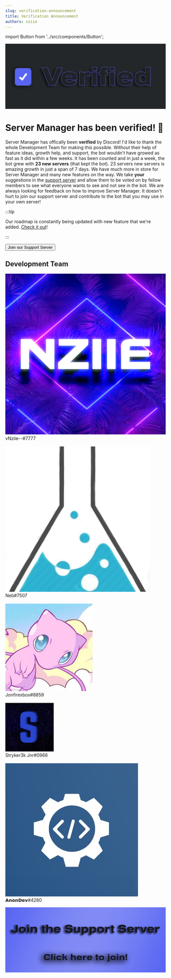 ```yaml
---
slug: verification-announcement
title: Verification Announcement
authors: nziie
---
```

import Button from '../src/components/Button';

![](./assets/verifiedbackground.png)

# Server Manager has been verified! 🎉

Server Manager has offically been **verified** by Discord! I'd like to thank the whole Development Team for making this possible. Without their help of feature ideas, growth help, and support, the bot wouldn't have growed as fast as it did within a few weeks. It has been counted and in just a week, the bot grew with **23 new servers** (that kept the bot). 23 servers new servers is amazing growth in just a span of 7 days. We have much more in store for Server Manager and many new features on the way. We take **your** suggestions in the [support server](https://discord.gg/6bCKvP24kb) and allow them to be voted on by fellow members to see what everyone wants to see and not see in the bot. We are always looking for feedback on how to improve Server Manager. It doesn't hurt to join our support server and contribute to the bot that you may use in your own server!

:::tip

Our roadmap is constantly being updated with new feature that we're added. [Check it out](/roadmap)!

:::

<div className="pyc-hero__actions">
  <Button link="https://discord.gg/6bCKvP24kb">Join our Support Server</Button>
</div>

<h2>Development Team</h2>
<div className="user_box">
  <img className="profile-picture-avatar" src="../img/nziie.png"/>
  <div className="name">
    vNziie--#7777
  </div>
</div>
<br/>
<div className="user_box">
  <img className="profile-picture-avatar" src="../img/neb.png"/>
  <div className="name">
    Neb#7507
  </div>
</div>
<br/>
<div className="user_box">
  <img className="profile-picture-avatar" src="../img/jon.png"/>
  <div className="name">
    Jonfirexbox#8859
  </div>
</div>
<br/>
<div className="user_box">
  <img className="profile-picture-avatar" src="../img/stryker.png"/>
  <div className="name">
    Stryker3k Jnr#0966
  </div>
</div>
<br/>
<div className="user_box">
  <img className="profile-picture-avatar" src="../img/anondev.png"/>
  <div className="name">
    𝗔𝗻𝗼𝗻𝗗𝗲𝘃#4280
  </div>
</div>

<a href="https://discord.gg/6bCKvP24kb"><img src="/img/sm_supportserver.png" className="betterimage"/></a>
